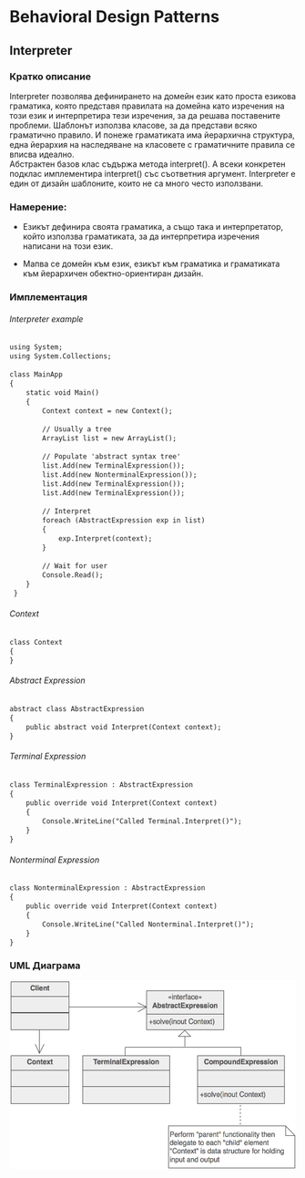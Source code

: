 # Behavioral Design Patterns 
## Interpreter

### Кратко описание

  
Interpreter позволява дефинирането на домейн език като проста езикова граматика, която представя правилата на домейна като изречения на този език и интерпретира тези изречения, за да решава поставените проблеми. Шаблонът използва класове, за да представи всяко граматично правило. И понеже граматиката има йерархична структура, една йерархия на наследяване на класовете с граматичните правила се вписва идеално.  
Абстрактен базов клас съдържа метода interpret(). А всеки конкретен подклас имплементира interpret() със съответния аргумент. Interpreter е един от дизайн шаблоните, които не са много често използвани.


### Намерение:
- Езикът дефинира своята граматика, а също така и интерпретатор, който използва граматиката, за да интерпретира изречения написани на този език.

- Мапва се домейн  към език, езикът към граматика и граматиката към йерархичен обектно-ориентиран дизайн.


### Имплементация

###### Interpreter example

	using System;
	using System.Collections;

    class MainApp
    {
    	static void Main()
    	{
      		Context context = new Context();

      		// Usually a tree 
      		ArrayList list = new ArrayList(); 

      		// Populate 'abstract syntax tree' 
      		list.Add(new TerminalExpression());
      		list.Add(new NonterminalExpression());
      		list.Add(new TerminalExpression());
      		list.Add(new TerminalExpression());

      		// Interpret 
      		foreach (AbstractExpression exp in list)
      		{
        		exp.Interpret(context);
      		}

      		// Wait for user 
      		Console.Read();
     	}
     }
 


###### Context

    class Context 
    {
    }

###### Abstract Expression

    abstract class AbstractExpression 
    {
    	public abstract void Interpret(Context context);
    }

###### Terminal Expression
    
    class TerminalExpression : AbstractExpression
    {
    	public override void Interpret(Context context)  
    	{
      		Console.WriteLine("Called Terminal.Interpret()");
    	}
    }


###### Nonterminal Expression

	class NonterminalExpression : AbstractExpression
    {
    	public override void Interpret(Context context)  
    	{
      		Console.WriteLine("Called Nonterminal.Interpret()");
    	}  
    }

### UML Диаграма
![alt text](Pictures/Interpreter.png)


